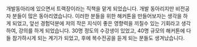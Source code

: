 개발동아리에 있으면서 트랙장이라는 직책을 맡게 되었습니다. 개발 동아리지만 비전공자 분들이 많은 동아리였습니다. 이러한 분들을 위한 해커톤을 만들어보자는 생각을 하게 되었고, 앞선 경험덕분에 저의 작은 지식이 좋은 영향력을 끼칠수 있는 기회라고 생각하여, 강의를 하게 되었습니다. 30명 정도의 수강생이 있었고, 40명 규모의 해커톤에 다들 참가하시게 되는 계기가 되었고, 후에 복수전공을 듣게 되는 분들도 생겨났습니다. 